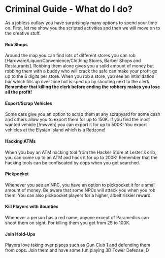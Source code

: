 # Criminal Guide - What do I do?
As a jobless outlaw you have surprisingly many options to spend your time on. First, let me show you the scripted activities and then we will move on to the creative stuff.

#### Rob Shops

Around the map you can find lots of different stores you can rob [Hardware/Liquor/Convenience/Clothing Stores, Barber Shops and Restaurants]. Robbing them alone gives you a solid amount of money but robbing them with a buddy who will crack the safe can make your profit go up to the 6 digits per store. When you rob a store, you see an intimidation bar which fills up over time but is sped up by shooting next to the clerk. **Remember that killing the clerk before ending the robbery makes you lose all the profit!**


#### Export/Scrap Vehicles

Some cars give you an option to scrap them at any scrapyard for some cash and others allow you to export them for up to 150K. If you find the most wanted vehicle [/mwveh] you can export it for up to 500K! You export vehicles at the Elysian Island which is a Redzone!

#### Hacking ATMs

When you buy an ATM hacking tool from the Hacker Store at Lester's crib, you can come up to an ATM and hack it for up to 200K!  Remember that the hacking tools can be confiscated by cops when you get searched.


#### Pickpocket

Whenever you see an NPC, you have an option to pickpocket it for a small amount of money. Be aware that some NPCs will attack you when you rob them!
You can also pickpocket players for a higher, albeit riskier reward.


#### Kill Players with Bounties

Whenever a person has a red name, anyone except of Paramedics can shoot them on sight. For killing them you get from 25 to 100K.


#### Join Hold-Ups

Players love taking over places such as Gun Club 1 and defending them from cops. Join them and have some fun playing 3D Tower Defense ;D

